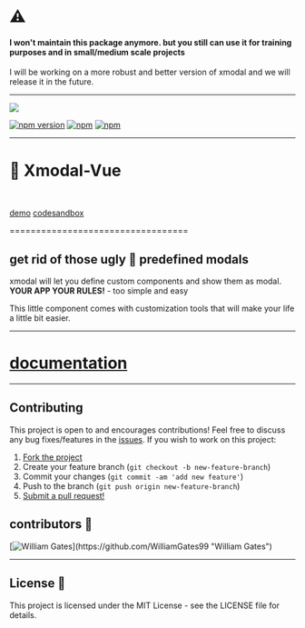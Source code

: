 # ⚠️
#### I won't maintain this package anymore. but you still can use it for training purposes and in small/medium scale projects
I will be working on a more robust and better version of xmodal and we will release it in the future.

--------------------

<p align=center>

![](https://i.imgur.com/WguzBpv.gif)

[![npm version](https://badge.fury.io/js/xmodal-vue.svg)](https://badge.fury.io/js/xmodal-vue)
[![npm](https://img.shields.io/npm/dm/xmodal-vue.svg)](https://www.npmjs.com/package/xmodal-vue)
[![npm](https://img.shields.io/npm/dt/xmodal-vue.svg)](https://www.npmjs.com/package/xmodal-vue)

------------

# 🎉 Xmodal-Vue 

<br>

[demo](https://xeniac.ir/github/xmodal "demo")
[codesandbox](https://codesandbox.io/s/shy-bird-1jjb3?file=/src/App.vue "codesandbox")

==================================

## get rid of those ugly 💩 predefined modals
xmodal will let you define custom components and show them as modal. **YOUR APP YOUR RULES!** - too simple and easy

</p>

This little component comes with customization tools that will make your life a little bit easier.

------------


# [documentation](https://mediv0.github.io/xmodal/#/) 


------------
## Contributing

This project is open to and encourages contributions! Feel free to discuss any bug fixes/features in the [issues](https://github.com/XeniacDev/xmodal/issues). If you wish to work on this project:

1.  [Fork the project](https://github.com/XeniacDev/xmodal/archive/master.zip)
2.  Create your feature branch (`git checkout -b new-feature-branch`)
3.  Commit your changes (`git commit -am 'add new feature'`)
4.  Push to the branch (`git push origin new-feature-branch`)
5.  [Submit a pull request!](https://github.com/XeniacDev/xmodal/pulls)


## contributors 🍰 
[![William Gates](https://avatars1.githubusercontent.com/u/50080886?s=96&v=4")](https://github.com/WilliamGates99 "William Gates")

------------
## License 📄

This project is licensed under the MIT License - see the LICENSE file for details.
